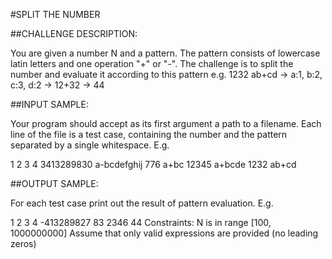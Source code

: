 #SPLIT THE NUMBER

##CHALLENGE DESCRIPTION:

You are given a number N and a pattern. The pattern consists of lowercase latin letters and one operation "+" or "-". The challenge is to split the number and evaluate it according to this pattern e.g.
1232 ab+cd -> a:1, b:2, c:3, d:2 -> 12+32 -> 44

##INPUT SAMPLE:

Your program should accept as its first argument a path to a filename. Each line of the file is a test case, containing the number and the pattern separated by a single whitespace. E.g.


1
2
3
4
3413289830 a-bcdefghij
776 a+bc
12345 a+bcde
1232 ab+cd

##OUTPUT SAMPLE:

For each test case print out the result of pattern evaluation. E.g.


1
2
3
4
-413289827
83
2346
44
Constraints:
N is in range [100, 1000000000]
Assume that only valid expressions are provided (no leading zeros)